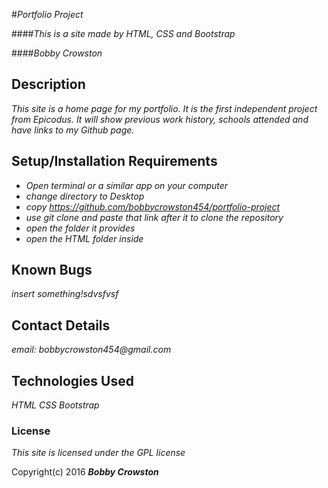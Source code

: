 #_Portfolio Project_

####_This is a site made by HTML, CSS and Bootstrap_

####_Bobby Crowston_

## Description

_This site is a home page for my portfolio. It is the first independent project from Epicodus. It will show previous work history, schools attended and have links to my Github page._

## Setup/Installation Requirements

* _Open terminal or a similar app on your computer_
* _change directory to Desktop_
* _copy https://github.com/bobbycrowston454/portfolio-project_
* _use git clone and paste that link after it to clone the repository_
* _open the folder it provides_
* _open the HTML folder inside_

## Known Bugs

_insert something!sdvsfvsf_

## Contact Details

_email: bobbycrowston454@gmail.com_

## Technologies Used

_HTML_
_CSS_
_Bootstrap_

### License

_This site is licensed under the GPL license_

Copyright(c) 2016 **_Bobby Crowston_**
